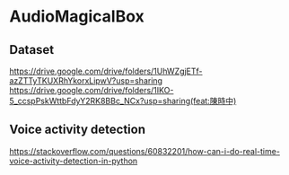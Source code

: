 # AudioMagicalBox
Dataset
---
https://drive.google.com/drive/folders/1UhWZgjETf-azZTTyTKUXRhYkorxLipwV?usp=sharing
https://drive.google.com/drive/folders/1IKO-5_ccspPskWttbFdyY2RK8BBc_NCx?usp=sharing(feat:陳時中)

Voice activity detection
---
https://stackoverflow.com/questions/60832201/how-can-i-do-real-time-voice-activity-detection-in-python

